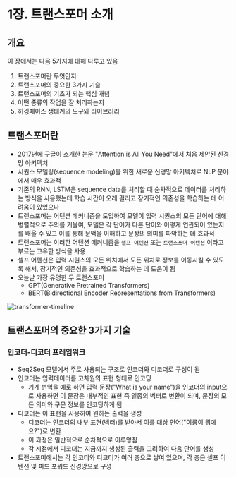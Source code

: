# 1장. 트랜스포머 소개

## 개요

이 장에서는 다음 5가지에 대해 다루고 있음

1. 트랜스포머란 무엇인지
2. 트랜스포머의 중요한 3가지 기술 
3. 트랜스포머의 기초가 되는 핵심 개념 
4. 어떤 종류의 작업을 잘 처리하는지 
5. 허깅페이스 생태계의 도구와 라이브러리

## 트랜스포머란
- 2017년에 구글이 소개한 논문 "Attention is All You Need"에서 처음 제안된 신경망 아키텍처
- 시퀀스 모델링(sequence modeling)을 위한 새로운 신경망 아키텍처로 NLP 분야에서 매우 효과적
- 기존의 RNN, LSTM은 sequence data를 처리할 때 순차적으로 데이터를 처리하는 방식을 사용했는데 학습 시간이 오래 걸리고 장기적인 의존성을 학습하는 데 어려움이 있었으나
- 트랜스포머는 어텐션 메커니즘을 도입하여 모델이 입력 시퀀스의 모든 단어에 대해 병렬적으로 주의를 기울여, 모델은 각 단어가 다른 단어와 어떻게 연관되어 있는지를 배울 수 있고 이를 통해 문맥을 이해하고 문장의 의미를 파악하는 데 효과적
- 트랜스포머는 이러한 어텐션 메커니즘을 `셀프 어텐션` 또는 `트랜스포머 어텐션` 이라고 부르는 고유한 방식을 사용
- 셀프 어텐션은 입력 시퀀스의 모든 위치에서 모든 위치로 정보를 이동시킬 수 있도록 해서, 장기적인 의존성을 효과적으로 학습하는 데 도움이 됨
- 오늘날 가장 유명한 두 트랜스포머
  - GPT(Generative Pretrained Transformers)
  - BERT(Bidirectional Encoder Representations from Transformers)

<img alt="transformer-timeline" caption="The transformers timeline" src="https://user-images.githubusercontent.com/100276387/240818612-54b9b038-629a-4df2-9722-d9bc9948672e.png" id="transformer-timeline"/>



## 트랜스포머의 중요한 3가지 기술 

### 인코더-디코더 프레임워크

* Seq2Seq 모델에서 주로 사용되는 구조로  인코더와 디코더로 구성이 됨
* 인코더는 입력데이터를 고차원의 표현 형태로 인코딩
  * 기계 번역을 예로 하면 입력 문장("What is your name")을 인코더의 input으로 사용하면 이 문장은 내부적인 표현 즉 일종의 벡터로 변환이 되며, 문장의 모든 의미와 구문 정보를 인코딩하게 됨
* 디코더는 이 표현을 사용하여 원하는 출력을 생성
  * 디코더는 인코더의 내부 표현(벡터)를 받아서 이를 대상 언어("이름이 뭐에요?")로 변환
  * 이 과정은 일반적으로 순차적으로 이루엉짐
  * 각 시점에서 디코더는 지금까지 생성된 출력을 고려하여 다음 단어를 생성
* 트랜스포머에서는 각 인코더와 디코더가 여러 층으로 쌓여 있으며, 각 층은 셀프 어텐션 및 피드 포워드 신경망으로 구성

